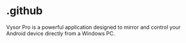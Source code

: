# .github
Vysor Pro is a powerful application designed to mirror and control your Android device directly from a Windows PC.

